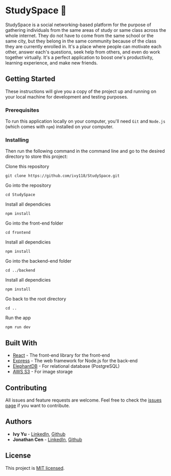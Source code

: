# StudySpace 🧠

StudySpace is a social networking-based platform for the purpose of gathering individuals from the same areas of study or same class across the whole internet. They do not have to come from the same school or the same city, but they belong in the same community because of the class they are currently enrolled in. It's a place where people can motivate each other, answer each's questions, seek help from others, and even do work together virtually. It's a perfect application to boost one's productivity, learning experience, and make new friends.

## Getting Started

These instructions will give you a copy of the project up and running on
your local machine for development and testing purposes. 

### Prerequisites

To run this application locally on your computer, you'll need `Git` and `Node.js` (which comes with `npm`) installed on your computer.

### Installing

 Then run the following command in the command line and go to the desired directory to store this project:

Clone this repository

    git clone https://github.com/ivy118/StudySpace.git

Go into the repository

    cd StudySpace

Install all dependicies

    npm install
    
Go into the front-end folder 

    cd frontend

Install all dependicies

    npm install

Go into the backend-end folder 

    cd ../backend

Install all dependicies

    npm install

Go back to the root directory

    cd ..

Run the app

    npm run dev

## Built With

  - [React](https://reactjs.org/) - The front-end library for the front-end
  - [Express](https://expressjs.com/) - The web framework for Node.js for the back-end
  - [ElephantDB](https://www.elephantsql.com/) - For relational database (PostgreSQL)
  - [AWS S3](https://aws.amazon.com/pm/serv-s3/?trk=fecf68c9-3874-4ae2-a7ed-72b6d19c8034&sc_channel=ps&sc_campaign=acquisition&sc_medium=ACQ-P|PS-GO|Brand|Desktop|SU|Storage|S3|US|EN|Text&s_kwcid=AL!4422!3!488982706719!e!!g!!aws%20s3&ef_id=Cj0KCQjw8amWBhCYARIsADqZJoVOoSKV5Zl5Hnes1iBb35FwzHT0iVzz-tfofZEGDMWGsoWcCqLIjb8aAoB3EALw_wcB:G:s&s_kwcid=AL!4422!3!488982706719!e!!g!!aws%20s3) - For image storage

## Contributing

All issues and feature requests are welcome.
Feel free to check the [issues page](https://github.com/ivy118/StudySpace/issues) if you want to contribute.

## Authors

  - **Ivy Yu** - [LinkedIn](https://www.linkedin.com/in/ivyxyu/), [Github](https://github.com/ivy118)
  - **Jonathan Cen** - [LinkedIn](https://www.linkedin.com/in/jonathancen/), [Github](https://github.com/JonathanCen)

## License

This project is [MIT licensed](https://github.com/ivy118/StudySpace/blob/master/License).
